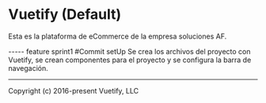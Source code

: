 # Vuetify (Default)

Esta es la plataforma de eCommerce de la empresa soluciones AF.

----- feature sprint1
#Commit setUp
Se crea los archivos del proyecto con Vuetify, se crean componentes para el proyecto y se configura la barra de navegación.

-----

Copyright (c) 2016-present Vuetify, LLC
